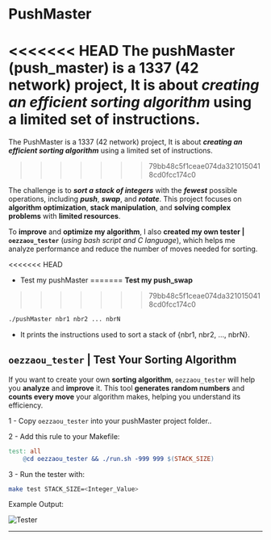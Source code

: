 # PushMaster #

<<<<<<< HEAD
The pushMaster (push_master) is a 1337 (42 network) project, It is about ***creating an efficient sorting algorithm*** using a limited set of instructions.
=======
The PushMaster is a 1337 (42 network) project, It is about ***creating an efficient sorting algorithm*** using a limited set of instructions.
>>>>>>> 79bb48c5f1ceae074da3210150418cd0fcc174c0

The challenge is to ***sort a stack of integers*** with the ***fewest*** possible operations, including ***push***, ***swap***, and ***rotate***. This project focuses on **algorithm optimization**, **stack manipulation**, and **solving complex problems** with **limited resources**.

To **improve** and **optimize my algorithm**, I also **created my own tester | `oezzaou_tester`** (*using bash script and C language*), which helps me analyze performance and reduce the number of moves needed for sorting.

<<<<<<< HEAD
* Test my pushMaster
=======
**Test my push_swap**
>>>>>>> 79bb48c5f1ceae074da3210150418cd0fcc174c0
``` bash
./pushMaster nbr1 nbr2 ... nbrN
```

- It prints the instructions used to sort a stack of {nbr1, nbr2, …, nbrN}.

## `oezzaou_tester` | Test Your Sorting Algorithm ##
If you want to create your own **sorting algorithm**, `oezzaou_tester` will help you **analyze** and **improve** it. This tool **generates random numbers** and **counts every move** your algorithm makes, helping you understand its efficiency.

1 - Copy `oezzaou_tester` into your pushMaster project folder.. 

2 - Add this rule to your Makefile:
```Makefile
test: all 
	@cd oezzaou_tester && ./run.sh -999 999 $(STACK_SIZE) 
```
3 - Run the tester with:
```bash
make test STACK_SIZE=<Integer_Value>
```
Example Output:

![Tester](https://github.com/user-attachments/assets/dc8cd64d-32ba-41ec-bbe0-79b0a5d97ab1)

---
